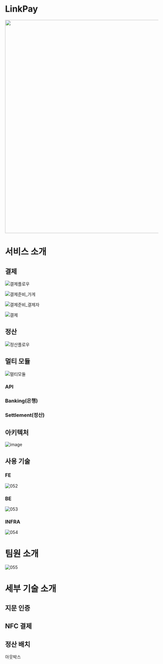 
# LinkPay
<img src ="https://github.com/user-attachments/assets/f2186103-7ab9-4f5a-8567-f8d3f2eddd68" width = 700px>

# 서비스 소개

## 결제
![결제플로우](https://github.com/user-attachments/assets/98223683-6617-49d6-af0d-9932036bda72)


![결제준비_가게](https://github.com/user-attachments/assets/de0e3e8e-a60f-4b57-bc61-af0834fa1123)

![결제준비_결제자](https://github.com/user-attachments/assets/1b28da07-b935-4c21-a53a-d3506971fd6b)

![결제](https://github.com/user-attachments/assets/31a55831-5544-4d9c-a498-f107e2e09334)

## 정산 
![정산플로우](https://github.com/user-attachments/assets/cd8d68d2-3f84-4de2-8fba-c4a4506c7899)


## 멀티 모듈
![멀티모듈](https://github.com/user-attachments/assets/b319ea15-a8ad-4cda-bee1-e637578084f2)

### API
### Banking(은행)
### Settlement(정산)

## 아키텍처

![image](https://github.com/user-attachments/assets/800d6b34-d64e-4adb-98cc-7c32a3d0b7f7)

## 사용 기술
### FE
![052](https://github.com/user-attachments/assets/4e798f49-7453-43eb-9657-6d28fe00bcc0)


### BE
![053](https://github.com/user-attachments/assets/035e9a43-b4c8-4d77-981b-dc27cae9e457)

### INFRA
![054](https://github.com/user-attachments/assets/c5fc6396-43c1-46b1-8f20-3647ab8bbf63)

# 팀원 소개
![055](https://github.com/user-attachments/assets/267b3786-ff0d-4b72-94d1-f9e2610aa144)

# 세부 기술 소개
## 지문 인증
## NFC 결제
## 정산 배치
아웃박스

